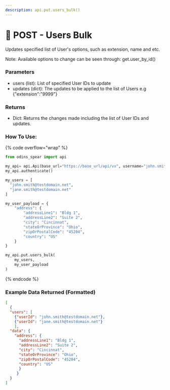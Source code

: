 ```yaml
---
description: api.put.users_bulk()
---
```


# 📮 POST - Users Bulk

Updates specified list of User's options, such as extension, name and etc.

Note: Available options to change can be seen through: get.user_by_id()

### Parameters&#x20;

* users (list): List of specified User IDs to update
* updates (dict): The updates to be applied to the list of Users e.g {"extension":"9999"}

### Returns

* Dict: Returns the changes made including the list of User IDs and updates.

### How To Use:

{% code overflow="wrap" %}
```python
from odins_spear import api

my_api= api.Api(base_url="https://base_url/api/vx", username="john.smith", password="ODIN_INSTANCE_1")
my_api.authenticate()

my_users = [
  "john.smith@testdomain.net",
  "jane.smith@testdomain.net"
]

my_user_payload = {
    "address": {
        "addressLine1": "Bldg 1",
        "addressLine2": "Suite 2",
        "city": "Cincinnat",
        "stateOrProvince": "Ohio",
        "zipOrPostalCode": "45204",
        "country": "US"
    }
}

my_api.put.users_bulk(
    my_users,
    my_user_payload
)
```
{% endcode %}

### Example Data Returned (Formatted)

```json
[
  {
  "users": [
    {"userId": "john.smith@testdomain.net"}, 
    {"userId": "jane.smith@testdomain.net"}
    ], 
  "data": {
    "address": {
      "addressLine1": "Bldg 1", 
      "addressLine2": "Suite 2", 
      "city": "Cincinnat", 
      "stateOrProvince": "Ohio", 
      "zipOrPostalCode": "45204", 
      "country": "US"
      }
     }
  }
]

```

